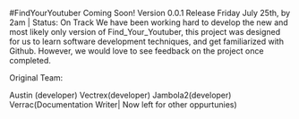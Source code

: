 #FindYourYoutuber Coming Soon! Version 0.0.1 Release Friday July 25th, by 2am | Status: On Track 
We have been working hard to develop the new and most likely only version of Find_Your_Youtuber, this project was designed for us to learn software development techniques, and get familiarized with Github. However, we would love to see feedback on the project once completed.

Original Team: 

Austin (developer)
Vectrex(developer)
Jambola2(developer) 
Verrac(Documentation Writer| Now left for other oppurtunies)

